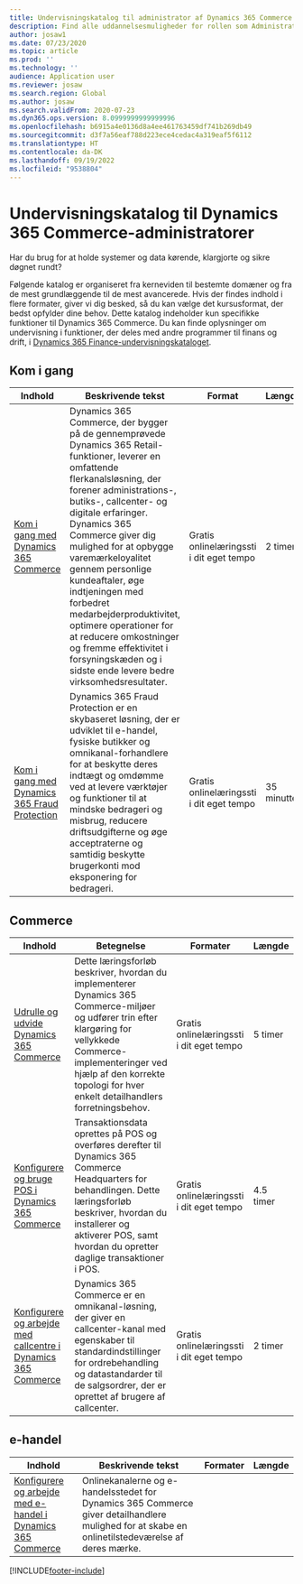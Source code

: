 ```yaml
---
title: Undervisningskatalog til administrator af Dynamics 365 Commerce
description: Find alle uddannelsesmuligheder for rollen som Administrator i Dynamics 365 Commerce.
author: josaw1
ms.date: 07/23/2020
ms.topic: article
ms.prod: ''
ms.technology: ''
audience: Application user
ms.reviewer: josaw
ms.search.region: Global
ms.author: josaw
ms.search.validFrom: 2020-07-23
ms.dyn365.ops.version: 8.0999999999999996
ms.openlocfilehash: b6915a4e0136d8a4ee461763459df741b269db49
ms.sourcegitcommit: d3f7a56eaf788d223ece4cedac4a319eaf5f6112
ms.translationtype: HT
ms.contentlocale: da-DK
ms.lasthandoff: 09/19/2022
ms.locfileid: "9538804"
---
```

# <a name="learning-catalog-for-dynamics-365-commerce-administrators"></a>Undervisningskatalog til Dynamics 365 Commerce-administratorer

Har du brug for at holde systemer og data kørende, klargjorte og sikre døgnet rundt?

Følgende katalog er organiseret fra kerneviden til bestemte domæner og fra de mest grundlæggende til de mest avancerede. Hvis der findes indhold i flere formater, giver vi dig besked, så du kan vælge det kursusformat, der bedst opfylder dine behov. Dette katalog indeholder kun specifikke funktioner til Dynamics 365 Commerce. Du kan finde oplysninger om undervisning i funktioner, der deles med andre programmer til finans og drift, i [Dynamics 365 Finance-undervisningskataloget](../../finance/get-started/learning-catalog-administrator.md).

## <a name="get-started"></a>Kom i gang<a name="get-started"></a>

| Indhold | Beskrivende tekst | Format | Længde |
|---------|-------------|--------|--------|
| [Kom i gang med Dynamics 365 Commerce](/training/paths/get-started-dynamics-365-commerce/)| Dynamics 365 Commerce, der bygger på de gennemprøvede Dynamics 365 Retail-funktioner, leverer en omfattende flerkanalsløsning, der forener administrations-, butiks-, callcenter- og digitale erfaringer. Dynamics 365 Commerce giver dig mulighed for at opbygge varemærkeloyalitet gennem personlige kundeaftaler, øge indtjeningen med forbedret medarbejderproduktivitet, optimere operationer for at reducere omkostninger og fremme effektivitet i forsyningskæden og i sidste ende levere bedre virksomhedsresultater. | Gratis onlinelæringssti i dit eget tempo | 2 timer   |
| [Kom i gang med Dynamics 365 Fraud Protection](/training/modules/get-started-fraud-protection/)| Dynamics 365 Fraud Protection er en skybaseret løsning, der er udviklet til e-handel, fysiske butikker og omnikanal-forhandlere for at beskytte deres indtægt og omdømme ved at levere værktøjer og funktioner til at mindske bedrageri og misbrug, reducere driftsudgifterne og øge acceptraterne og samtidig beskytte brugerkonti mod eksponering for bedrageri. | Gratis onlinelæringssti i dit eget tempo | 35 minutter |

## <a name="commerce"></a>Commerce<a name="commerce"></a>

| Indhold | Betegnelse | Formater | Længde |
|---------|-------------|--------|--------|
| [Udrulle og udvide Dynamics 365 Commerce](/training/paths/deploy-dynamics-365-commerce/) | Dette læringsforløb beskriver, hvordan du implementerer Dynamics 365 Commerce-miljøer og udfører trin efter klargøring for vellykkede Commerce-implementeringer ved hjælp af den korrekte topologi for hver enkelt detailhandlers forretningsbehov. | Gratis onlinelæringssti i dit eget tempo | 5 timer   |
| [Konfigurere og bruge POS i Dynamics 365 Commerce](/training/paths/configure-use-pos-commerce/)         | Transaktionsdata oprettes på POS og overføres derefter til Dynamics 365 Commerce Headquarters for behandlingen. Dette læringsforløb beskriver, hvordan du installerer og aktiverer POS, samt hvordan du opretter daglige transaktioner i POS. | Gratis onlinelæringssti i dit eget tempo | 4.5 timer |
| [Konfigurere og arbejde med callcentre i Dynamics 365 Commerce](/training/paths/configure-work-call-centers-commerce/) | Dynamics 365 Commerce er en omnikanal-løsning, der giver en callcenter-kanal med egenskaber til standardindstillinger for ordrebehandling og datastandarder til de salgsordrer, der er oprettet af brugere af callcenter.                                  | Gratis onlinelæringssti i dit eget tempo | 2 timer   |

## <a name="e-commerce"></a>e-handel<a name="e-commerce"></a>

| Indhold | Beskrivende tekst | Formater | Længde |
|---------|-------------|--------|--------|
| [Konfigurere og arbejde med e-handel i Dynamics 365 Commerce](/training/paths/configure-work-e-commerce/)              | Onlinekanalerne og e-handelsstedet for Dynamics 365 Commerce giver detailhandlere mulighed for at skabe en onlinetilstedeværelse af deres mærke. |

[!INCLUDE[footer-include](../../includes/footer-banner.md)]
